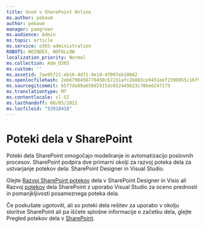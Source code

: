 ```yaml
---
title: Uvod v SharePoint Online
ms.author: pebaum
author: pebaum
manager: pamgreen
ms.audience: Admin
ms.topic: article
ms.service: o365-administration
ROBOTS: NOINDEX, NOFOLLOW
localization_priority: Normal
ms.collection: Adm_O365
ms.custom: ''
ms.assetid: 7ae05f21-eb16-4d71-9e19-4f097eb100d2
ms.openlocfilehash: 2eb6798456770450cb7231afc2b883ce9451eef2390955c16f9125014b41c489
ms.sourcegitcommit: b5f7da89a650d2915dc652449623c78be6247175
ms.translationtype: MT
ms.contentlocale: sl-SI
ms.lasthandoff: 08/05/2021
ms.locfileid: "53910418"
---
```

# <a name="workflows-in-sharepoint"></a>Poteki dela v SharePoint

Poteki dela SharePoint omogočajo modeliranje in avtomatizacijo poslovnih procesov. SharePoint podpira dve primarni okolji za razvoj poteka dela za ustvarjanje potekov dela: SharePoint Designer in Visual Studio. 

Glejte [Razvoj SharePoint potekov](https://docs.microsoft.com/sharepoint/dev/general-development/develop-sharepoint-workflows-using-visual-studio) dela v SharePoint Designer in Visio ali Razvoj [potekov](https://docs.microsoft.com/sharepoint/dev/general-development/develop-sharepoint-workflows-using-visual-studio) dela SharePoint z uporabo Visual Studio za oceno prednosti in pomanjkljivosti posameznega poteka dela. 

Če poskušate ugotoviti, ali so poteki dela rešitev za uporabo v okolju storitve SharePoint ali pa iščete splošne informacije o začetku dela, glejte Pregled potekov dela v [SharePoint](https://docs.microsoft.com/sharepoint/dev/general-development/get-started-with-workflows-in-sharepoint#overview-of-workflows-in-sharepoint).